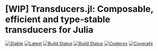 # [WIP] Transducers.jl: Composable, efficient and type-stable transducers for Julia

[![Stable](https://img.shields.io/badge/docs-stable-blue.svg)](https://tkf.github.io/Transducers.jl/stable)
[![Latest](https://img.shields.io/badge/docs-latest-blue.svg)](https://tkf.github.io/Transducers.jl/latest)
[![Build Status](https://travis-ci.com/tkf/Transducers.jl.svg?branch=master)](https://travis-ci.com/tkf/Transducers.jl)
[![Build Status](https://ci.appveyor.com/api/projects/status/github/tkf/Transducers.jl?svg=true)](https://ci.appveyor.com/project/tkf/Transducers-jl)
[![Codecov](https://codecov.io/gh/tkf/Transducers.jl/branch/master/graph/badge.svg)](https://codecov.io/gh/tkf/Transducers.jl)
[![Coveralls](https://coveralls.io/repos/github/tkf/Transducers.jl/badge.svg?branch=master)](https://coveralls.io/github/tkf/Transducers.jl?branch=master)
